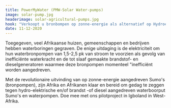 ```yaml
---
title: PowerMyWater (PMW-Solar Water-pumps)
image: solar-pump.jpg
headerimage: solar-agricultural-pumps.jpg
hook: "Verkoopt u bronbompen op zonne-energie als alternatief op Hydroelectrische- en Fosielebrandstof aangedreven bronpompen?"
date: 11-12-2020
---
```


Toegegeven, veel Afrikaanse huizen, gemeenschappen en bedrijven hebben waterboringen gegraven. De enige uitdaging is de elektriciteit om hun waterbronpompen van 1,5-2,5 pk van stroom te voorzien als gevolg van inefficiënte waterkracht en de tot slaaf gemaakte brandstof- en dieselgeneratoren waarmee deze bronpompen momenteel "inefficiënt worden aangedreven.

Met de revolutionaire uitvinding van op zonne-energie aangedreven Sumo's (bronpompen), zijn Afrika en Afrikanen klaar en bereid om gedag te zeggen tegen hydro-elektrische en/of brandst -of diesel aangedreven waterboorput Sumo's en waterpompen. Doe mee met ons pilotproject in Igboland in West-Afrika.
